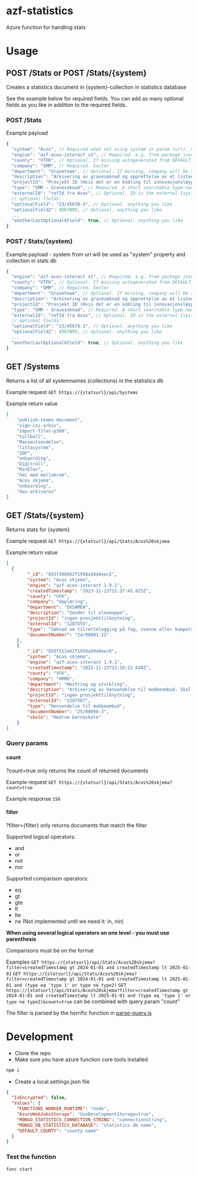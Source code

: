 # azf-statistics
Azure function for handling stats

# Usage
## POST /Stats or POST /Stats/{system}
Creates a statistics document in {system}-collection in statistics database

See the example below for required fields. You can add as many optional fields as you like in addition to the required fields.

### POST /Stats
Example payload
```js
{
  "system": "Acos", // Required when not using system in param (url). System name. New system creates a new collection
  "engine": "azf-acos-interact v1", // Required. e.g. from package json 
  "county": "VTFK", // Optional. If missing autogenerated from DEFAULT_COUNTY environment variable
  "company": "SMM", // Required. Sector
  "department": "Graveteam", // Optional. If missing, company will be set here.
  "description": "Arkivering av gravesøknad og opprettelse av et listeelement i SP. Oppdaterer også kontaktobjektet i 360", // Required. A description of what the statistic element represents
  "projectId": "Prosjekt ID (Hvis det er en kobling til innovasjonsløypa)", // Optional. If not set, will be set to "ingen prosjekttilknytning"
  "type": "SMM - Gravesoknad", // Required. A short searchable type-name that distinguishes the statistic element
  "externalId": "refId fra Acos", // Optional. ID in the external {system}
  // optional fields:
  "optionalField": "23/45678-3", // Optional. anything you like
  "optionalField2": 4567895, // Optional. anything you like
  ...
  "anotherLastOptionalkField": true, // Optional. anything you like
}
```
### POST / Stats/{system}
Example payload - system from url will be used as "system" property and collection in stats db
```js
{
  "engine": "azf-acos-interact v1", // Required. e.g. from package json 
  "county": "VTFK", // Optional. If missing autogenerated from DEFAULT_COUNTY environment variable
  "company": "SMM", // Required. Sector
  "department": "Graveteam", // Optional. If missing, company will be set here.
  "description": "Arkivering av gravesøknad og opprettelse av et listeelement i SP. Oppdaterer også kontaktobjektet i 360", // Required. A description of what the statistic element represents
  "projectId": "Prosjekt ID (Hvis det er en kobling til innovasjonsløypa)", // Optional. If not set, will be set to "ingen prosjekttilknytning"
  "type": "SMM - Gravesoknad", // Required. A short searchable type-name that distinguishes the statistic element
  "externalId": "refId fra Acos", // Optional. ID in the external {system}
  // optional fields:
  "optionalField": "23/45678-3", // Optional. anything you like
  "optionalField2": 4567895, // Optional. anything you like
  ...
  "anotherLastOptionalkField": true, // Optional. anything you like
}
```

## GET /Systems
Returns a list of all systemnames (collections) in the statistics db

Example request
`GET https://{statsurl}/api/Systems`

Example return value
```json
[
	"publish-teams-document",
	"vigo-isi-arkiv",
	"import-files-p360",
	"tullball",
	"Masseutsendelse",
	"littasystem",
	"IOP",
	"onbaording",
	"Digitroll",
	"MinElev",
	"hei med mellomrom",
	"Acos skjema",
	"onboarding",
	"dos-arkivaros"
]
```

## GET /Stats/{system}
Returns stats for {system}

Example request
`GET https://{statsurl}/api/Stats/Acos%20skjema`

Example return value
```json
[
  {
		"_id": "655f398962f1958a50d4eec5",
		"system": "Acos skjema",
		"engine": "azf-acos-interact 1.9.1",
		"createdTimestamp": "2023-11-23T11:37:45.025Z",
		"county": "VFK",
		"company": "Opplæring",
		"department": "EKSAMEN",
		"description": "Sender til elevmappe",
		"projectId": "ingen prosjekttilknytning",
		"externalId": "1287555",
		"type": "Søknad om tilrettelegging på fag, svenne eller kompetanseprøve",
		"documentNumber": "24/00001-12"
	},
	{
		"_id": "655f511e62f1958a50d4eec6",
		"system": "Acos skjema",
		"engine": "azf-acos-interact 1.9.1",
		"createdTimestamp": "2023-11-23T13:18:22.648Z",
		"county": "VFK",
		"company": "HRMU",
		"department": "Mestring og utvikling",
		"description": "Arkivering av henvendelse til mobbeombud. Skal opprettes en ny sak pr skjema",
		"projectId": "ingen prosjekttilknytning",
		"externalId": "1287567",
		"type": "Henvendelse til mobbeombud",
		"documentNumber": "25/00098-3",
		"skole": "Hedrum barneskole"
	}
]
```

### Query params
#### count
?count=true only returns the count of returned documents

Example request
`GET https://{statsurl}/api/Stats/Acos%20skjema?count=true`

Example response
`156`


#### filter
?filter={filter} only returns documents that match the filter

Supported logical operators:
- and
- or
- not
- nor

Supported comparison operators:
- eq
- gt
- gte
- lt
- lte
- ne
(Not implemented until we need it: in, nin)

**When using several logical operators on one level - you must use parenthesis**

Comparisons must be on the format <property> <operator> <value> 

Examples
`GET https://{statsurl}/api/Stats/Acos%20skjema?filter=createdTimestamp gt 2024-01-01 and createdTimestamp lt 2025-01-01`
`GET https://{statsurl}/api/Stats/Acos%20skjema?filter=createdTimestamp gt 2024-01-01 and createdTimestamp lt 2025-01-01 and (type eq 'type 1' or type ne type2)`
`GET https://{statsurl}/api/Stats/Acos%20skjema?filter=createdTimestamp gt 2024-01-01 and createdTimestamp lt 2025-01-01 and (type eq 'type 1' or type ne type2)&count=true` can be combined with query param "count"

The filter is parsed by the horrific function in [parse-query.js](./lib/parse-query.js)

# Development

- Clone the repo
- Make sure you have azure function core tools installed

```bash
npm i
```

- Create a local.settings.json file
```json
{
  "IsEncrypted": false,
  "Values": {
    "FUNCTIONS_WORKER_RUNTIME": "node",
    "AzureWebJobsStorage": "UseDevelopmentStorage=true",
    "MONGO_STATISTICS_CONNECTION_STRING": "connectionstring",
    "MONGO_DB_STATISTICS_DATABASE": "statistics db name",
    "DEFAULT_COUNTY": "county name"
  }
}
```

### Test the function
```bash
func start
```
